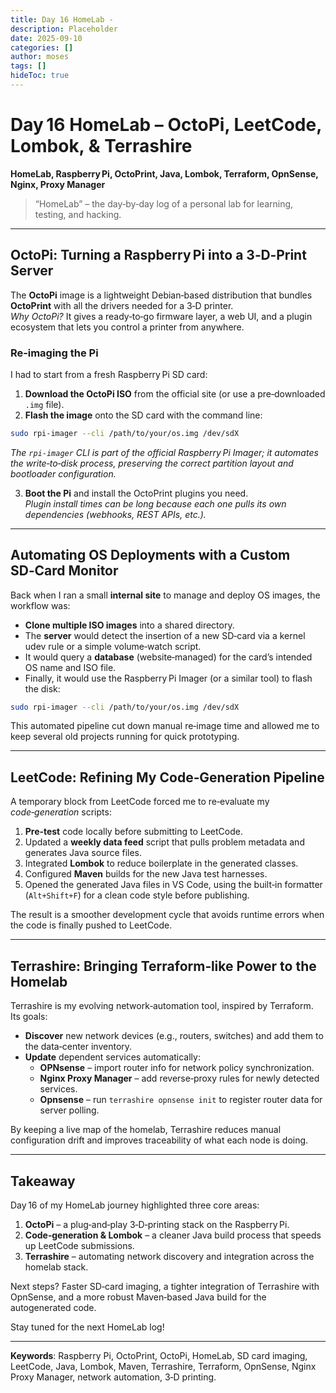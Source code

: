```yaml
---
title: Day 16 HomeLab - 
description: Placeholder
date: 2025-09-10
categories: []
author: moses
tags: []
hideToc: true
---
```


# Day 16 HomeLab – OctoPi, LeetCode, Lombok, & Terrashire  

**HomeLab, Raspberry Pi, OctoPrint, Java, Lombok, Terraform, OpnSense, Nginx, Proxy Manager**  

> “HomeLab” – the day‑by‑day log of a personal lab for learning, testing, and hacking.

---

## OctoPi: Turning a Raspberry Pi into a 3‑D‑Print Server  

The **OctoPi** image is a lightweight Debian‑based distribution that bundles **OctoPrint** with all the drivers needed for a 3‑D printer.  
*Why OctoPi?* It gives a ready‑to‑go firmware layer, a web UI, and a plugin ecosystem that lets you control a printer from anywhere.

### Re‑imaging the Pi

I had to start from a fresh Raspberry Pi SD card:

1. **Download the OctoPi ISO** from the official site (or use a pre‑downloaded `.img` file).  
2. **Flash the image** onto the SD card with the command line:

```bash
sudo rpi-imager --cli /path/to/your/os.img /dev/sdX
```

*The `rpi-imager` CLI is part of the official Raspberry Pi Imager; it automates the write‑to‑disk process, preserving the correct partition layout and bootloader configuration.*

3. **Boot the Pi** and install the OctoPrint plugins you need.  
   *Plugin install times can be long because each one pulls its own dependencies (webhooks, REST APIs, etc.).*

---

## Automating OS Deployments with a Custom SD‑Card Monitor  

Back when I ran a small **internal site** to manage and deploy OS images, the workflow was:

* **Clone multiple ISO images** into a shared directory.  
* The **server** would detect the insertion of a new SD‑card via a kernel udev rule or a simple volume‑watch script.  
* It would query a **database** (website‑managed) for the card’s intended OS name and ISO file.  
* Finally, it would use the Raspberry Pi Imager (or a similar tool) to flash the disk:

```bash
sudo rpi-imager --cli /path/to/your/os.img /dev/sdX
```

This automated pipeline cut down manual re‑image time and allowed me to keep several old projects running for quick prototyping.

---

## LeetCode: Refining My Code‑Generation Pipeline  

A temporary block from LeetCode forced me to re‑evaluate my *code‑generation* scripts:

1. **Pre‑test** code locally before submitting to LeetCode.  
2. Updated a **weekly data feed** script that pulls problem metadata and generates Java source files.  
3. Integrated **Lombok** to reduce boilerplate in the generated classes.  
4. Configured **Maven** builds for the new Java test harnesses.  
5. Opened the generated Java files in VS Code, using the built‑in formatter (`Alt+Shift+F`) for a clean code style before publishing.

The result is a smoother development cycle that avoids runtime errors when the code is finally pushed to LeetCode.

---

## Terrashire: Bringing Terraform‑like Power to the Homelab  

Terrashire is my evolving network‑automation tool, inspired by Terraform. Its goals:

* **Discover** new network devices (e.g., routers, switches) and add them to the data‑center inventory.  
* **Update** dependent services automatically:  
  * **OPNsense** – import router info for network policy synchronization.  
  * **Nginx Proxy Manager** – add reverse‑proxy rules for newly detected services.  
  * **Opnsense** – run `terrashire opnsense init` to register router data for server polling.

By keeping a live map of the homelab, Terrashire reduces manual configuration drift and improves traceability of what each node is doing.

---

## Takeaway  

Day 16 of my HomeLab journey highlighted three core areas:

1. **OctoPi** – a plug‑and‑play 3‑D‑printing stack on the Raspberry Pi.  
2. **Code‑generation & Lombok** – a cleaner Java build process that speeds up LeetCode submissions.  
3. **Terrashire** – automating network discovery and integration across the homelab stack.

Next steps? Faster SD‑card imaging, a tighter integration of Terrashire with OpnSense, and a more robust Maven‑based Java build for the autogenerated code.

Stay tuned for the next HomeLab log!  

---  

**Keywords**: Raspberry Pi, OctoPrint, OctoPi, HomeLab, SD card imaging, LeetCode, Java, Lombok, Maven, Terrashire, Terraform, OpnSense, Nginx Proxy Manager, network automation, 3‑D printing.